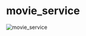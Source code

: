 # movie_service

![movie_service](https://user-images.githubusercontent.com/85926257/153820477-23702029-8cdd-4365-a1bd-af2da3f6c3d2.PNG)
